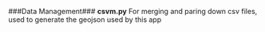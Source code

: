 ###Data Management###
**csvm.py** For merging and paring down csv files, used to generate the geojson used by this app
